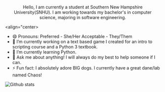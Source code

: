 <p align="center">
Hello, I am currently a student at Southern New Hampshire University(SNHU). I am working towards my bachelor's in computer science, majoring in software engineering.
</p>

<align="center>
- 😄 Pronouns: Preferred - She/Her Acceptable - They/Them
- 🔭 I’m currently working on a text based game I created for an intro to scripting course and a Python 3 textbook.
- 🌱 I’m currently learning Python.
- 💬 Ask me about anything! I will always do my best to help someone if I can.
- ⚡ Fun fact: I absolutely adore BIG dogs. I currently have a great dane/lab named Chaos!


![Github stats](https://github-readme-stats.vercel.app/api?username=TabbyCat444&theme=jolly&show_icons=true&count_private=true)
</align>
